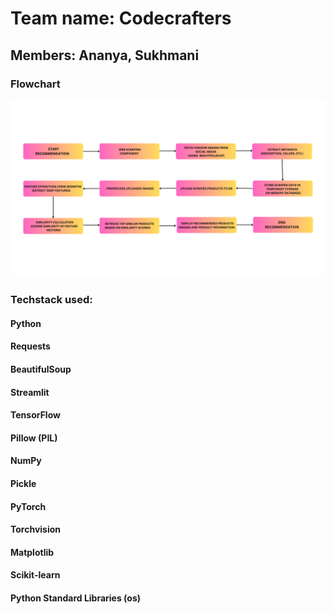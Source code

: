 # Team name: Codecrafters
## Members: Ananya, Sukhmani 
### Flowchart
![alt text](Body.png)

### Techstack used:
#### Python
#### Requests
#### BeautifulSoup
#### Streamlit
#### TensorFlow
#### Pillow (PIL)
#### NumPy
#### Pickle
#### PyTorch
#### Torchvision
#### Matplotlib
#### Scikit-learn
#### Python Standard Libraries (os)
